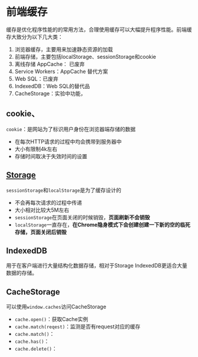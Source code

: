 # 前端缓存

缓存是优化程序性能的的常用方法，合理使用缓存可以大幅提升程序性能。前端缓存大致分为以下几大类：

1. 浏览器缓存，主要用来加速静态资源的加载
2. 前端存储，主要包括localStorage、sessionStorage和cookie
3. 离线存储 AppCache： 已废弃
4. Service Workers：AppCache 替代方案
5. Web SQL：已废弃
6. IndexedDB：Web SQL的替代品
7. CacheStorage：实验中功能，

## cookie、

`cookie`：是网站为了标识用户身份在浏览器端存储的数据

+ 在每次HTTP请求的过程中均会携带到服务器中
+ 大小有限制4k左右
+ 存储时间取决于失效时间的设置

## [Storage](https://developer.mozilla.org/zh-CN/docs/Web/Guide/API/DOM/Storage)

`sessionStorage`和`localStorage`是为了缓存设计的

+ 不会再每次请求的过程中传递
+ 大小相对比较大5M左右
+ `sessionStorage`在页面关闭的时候销毁，**页面刷新不会销毁**
+ `localStorage`一直存在，**在Chrome隐身模式下会创建创建一下新的空的临死存储，页面关闭后销毁**

## IndexedDB

用于在客户端进行大量结构化数据存储，相对于Storage IndexedDB更适合大量数据的存储。

## CacheStorage

可以使用`window.caches`访问CacheStorage

+ `cache.open()`：获取Cache实例
+ `cache.match(reqest)`：监测是否有request对应的缓存
+ `cache.match()`：
+ `cache.has()`：
+ `cache.delete()`：
